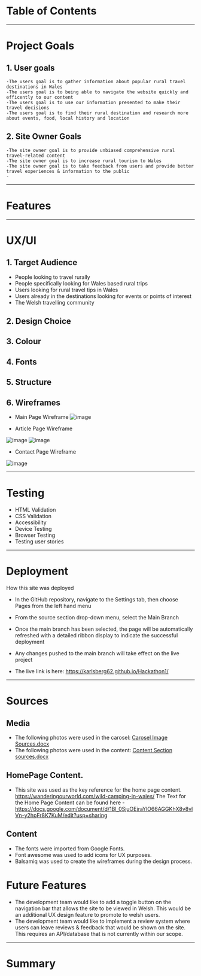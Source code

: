 # Table of Contents #
- - - -
# Project Goals #
## 1. User goals
    -The users goal is to gather information about popular rural travel destinations in Wales
    -The users goal is to being able to navigate the website quickly and efficently to our content
    -The users goal is to use our information presented to make their travel decisions 
    -The users goal is to find their rural destination and research more about events, food, local history and location
    
## 2. Site Owner Goals
    -The site owner goal is to provide unbiased comprehensive rural travel-related content
    -The site owner goal is to increase rural tourism to Wales
    -The site owner goal is to take feedback from users and provide better travel experiences & information to the public
    -
- - - -
# Features #
- - - -
# UX/UI #

   ## 1. Target Audience
  - People looking to travel rurally
  - People specifically looking for Wales based rural trips
  - Users looking for rural travel tips in Wales
  - Users already in the destinations looking for events or points of interest
  - The Welsh travelling community 

  
 ## 2. Design Choice
 ## 3. Colour
 ## 4. Fonts
 ## 5. Structure
 ## 6. Wireframes
    
  - Main Page Wireframe
  ![image](https://github.com/Karlsberg62/Hackathon1/assets/149387764/2dba9214-6f88-4ed3-97f6-741d84b9ec33)

  - Article Page Wireframe
    
  ![image](https://github.com/Karlsberg62/Hackathon1/assets/149387764/9896a627-c591-4829-b0ab-add8ffb007bf)
  ![image](https://github.com/Karlsberg62/Hackathon1/assets/149387764/9f047ef6-5fb3-4394-8fae-22f964d49008)





  - Contact Page Wireframe

   ![image](https://github.com/Karlsberg62/Hackathon1/assets/149387764/ba3ef148-a6e7-43c1-af73-962268604127)



  
- - - -
# Testing #
- HTML Validation
- CSS Validation
- Accessibility
- Device Testing
- Browser Testing
- Testing user stories
- - - -
# Deployment #

How this site was deployed

- In the GitHub repository, navigate to the Settings tab, then choose Pages from the left hand menu 
- From the source section drop-down menu, select the Main Branch
- Once the main branch has been selected, the page will be automatically refreshed with a detailed ribbon display to indicate the successful deployment
- Any changes pushed to the main branch will take effect on the live project

- The live link is here: https://karlsberg62.github.io/Hackathon1/

- - - -
# Sources #

## Media
 - The following photos were used in the carosel: [Carosel Image Sources.docx](https://github.com/Karlsberg62/Hackathon1/files/13889520/Carosel.Image.Sources.docx)
 - The following photos were used in the content: [Content Section sources.docx](https://github.com/Karlsberg62/Hackathon1/files/13889524/Content.Section.sources.docx)

## HomePage Content. 
-  This site was used as the key reference for the home page content. https://wanderingourworld.com/wild-camping-in-wales/
The Text for the Home Page Content can be found here - https://docs.google.com/document/d/1Bl_0SjuOEjraYlO66AGGKhX8v8vlVn-y2hpFr8K7KuM/edit?usp=sharing

## Content
- The fonts were imported from Google Fonts.
- Font awesome was used to add icons for UX purposes.
- Balsamiq was used to create the wireframes during the design process.

# Future Features #

- The development team would like to add a toggle button on the navigation bar that allows the site to be viewed in Welsh. This would be an additional UX design feature to promote to welsh users.
- The development team would like to implement a review system where users can leave reviews & feedback that would be shown on the site. This requires an API/database that is not currently within our scope.
- - - -
# Summary #
